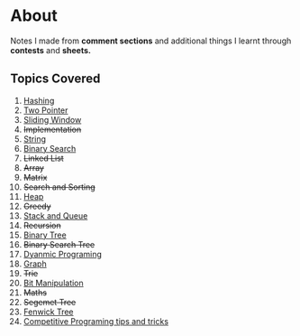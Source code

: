 # About

Notes I made from **comment sections** and additional things I learnt through **contests** and **sheets.**

## Topics Covered

1. [Hashing](/hashing.md)
2. [Two Pointer](/twoPointer.md)
3. [Sliding Window](/slidingWindow.md)
4. ~~Implementation~~
5. [String](/string.md)
6. [Binary Search](/binarySearch.md)
7. ~~Linked List~~
8. ~~Array~~
9. ~~Matrix~~
10. ~~Search and Sorting~~
11. [Heap](/heap.md)
12. ~~Greedy~~
13. [Stack and Queue](/stackAndQueue.md)
14. ~~Recursion~~
15. [Binary Tree](/binaryTree.md)
16. ~~Binary Search Tree~~
17. [Dyanmic Programing](/dynamicProgramming.md)
18. [Graph](/graph.md)
19. ~~Trie~~
20. [Bit Manipulation](/bitmanipulation.md)
21. ~~Maths~~
22. ~~Segemet Tree~~
23. [Fenwick Tree](/fenwickTree.md)
24. [Competitive Programing tips and tricks](/cpTipsAndTricks.md)